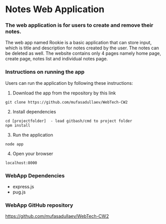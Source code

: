 # Notes Web Application

### The web application is for users to create and remove their notes.

The web app named Rookie is a basic application that can store input, which is title and description for notes created by the user. The notes can be deleted as well. The website contains only 4 pages namely home page, create page, notes list and individual notes page.

### Instructions on running the app
Users can run the application by following these instructions:

1. Download the app from the repository by this link
```gitbash or cmd
git clone https://github.com/mufasadullaev/WebTech-CW2
```

2. Install dependencies
```gitbash or cmd
cd [projectfolder]  - lead gitbash/cmd to project folder
npm install 
```

3. Run the application
```gitbash or cmd
node app
```

4. Open your browser
```any browser
localhost:8000
```

### WebApp Dependencies
- express.js
- pug.js

### WebApp GitHub repository
https://github.com/mufasadullaev/WebTech-CW2
